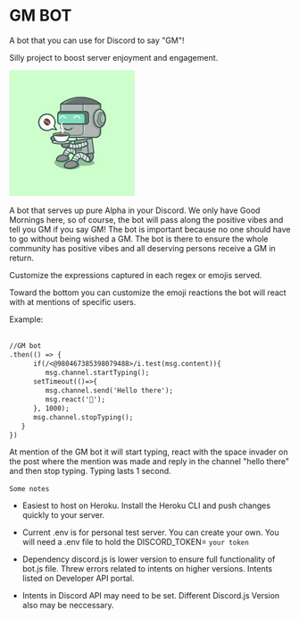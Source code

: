 
# GM BOT

A bot that you can use for Discord to say "GM"!

Silly project to boost server enjoyment and engagement. 

![A GM bot](https://github.com/AngelLozan/Discord-GM-bot/blob/master/gm.jpeg?raw=true)


A bot that serves up pure Alpha in your Discord. We only have Good Mornings here, so of course, the bot will pass along the positive vibes and tell you GM if you say GM! The bot is important because no one should have to go without being wished a GM. The bot is there to ensure the whole community has positive vibes and all deserving persons receive a GM in return. 

Customize the expressions captured in each regex or emojis served. 

Toward the bottom you can customize the emoji reactions the bot will react with at mentions of specific users. 

Example: 
```

//GM bot
.then(() => {
      if(/<@980467385398079488>/i.test(msg.content)){
         msg.channel.startTyping();
      setTimeout(()=>{
         msg.channel.send('Hello there');
         msg.react('👾');
      }, 1000);
      msg.channel.stopTyping();  
   } 
})

```

At mention of the GM bot it will start typing, react with the space invader on the post where the mention was made and reply in the channel "hello there" and then stop typing. Typing lasts 1 second. 


`Some notes`

- Easiest to host on Heroku. Install the Heroku CLI and push changes quickly to your server. 

- Current .env is for personal test server. You can create your own. You will need a .env file to hold the DISCORD_TOKEN= `your token`

- Dependency discord.js is lower version to ensure full functionality of bot.js file. Threw errors related to intents on higher versions. Intents listed on Developer API portal. 

- Intents in Discord API may need to be set. Different Discord.js Version also may be neccessary. 

